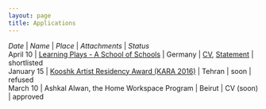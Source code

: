 ```yaml
---
layout: page
title: Applications
---
```

*Date* | *Name* | *Place* | *Attachments* | *Status*   
April 10 | [Learning Plays - A School of Schools](http://www.festivalimpulse.de/en/news/588/learning-plays) | Germany | [CV](images/applications/Krasnaya_Shpana_CV.pdf), [Statement](images/applications/Krasnaya_Shpana_Statment.pdf) | shortlisted   
January 15 | [Kooshk Artist Residency Award (KARA 2016)](http://kooshkresidency.com/awards/kooshk-artist-residency-award-kara-2016/) | Tehran | soon | refused   
March 10 | Ashkal Alwan, the Home Workspace Program | Beirut | CV (soon) | approved   
